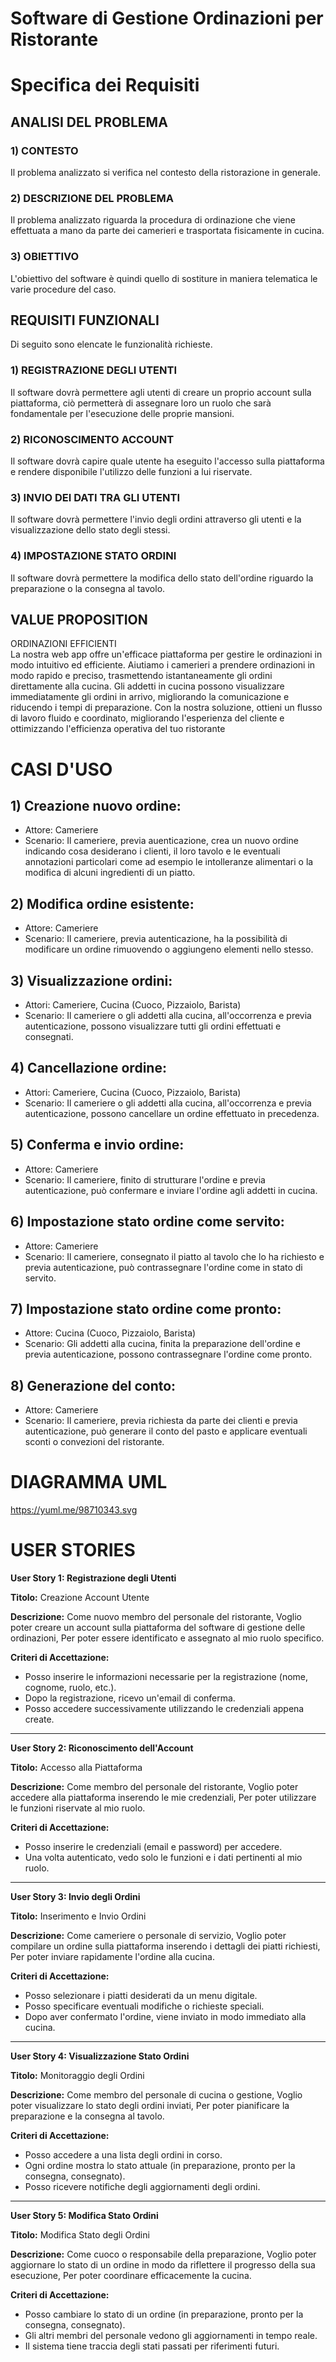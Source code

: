 # Software di Gestione Ordinazioni per Ristorante

# Specifica dei Requisiti
## ANALISI DEL PROBLEMA
### 1) CONTESTO
   Il problema analizzato si verifica nel contesto della ristorazione in generale.
### 2) DESCRIZIONE DEL PROBLEMA
   Il problema analizzato riguarda la procedura di ordinazione che viene effettuata a mano da parte dei camerieri e trasportata fisicamente in cucina.
### 3) OBIETTIVO
   L'obiettivo del software è quindi quello di sostiture in maniera telematica le varie procedure del caso.

## REQUISITI FUNZIONALI

Di seguito sono elencate le funzionalità richieste.
### 1) REGISTRAZIONE DEGLI UTENTI
   Il software dovrà permettere agli utenti di creare un proprio account sulla piattaforma, ciò permetterà di assegnare loro un ruolo che sarà fondamentale per l'esecuzione 
   delle proprie mansioni.
### 2) RICONOSCIMENTO ACCOUNT
   Il software dovrà capire quale utente ha eseguito l'accesso sulla piattaforma e rendere disponibile l'utilizzo delle funzioni a lui riservate.
### 3) INVIO DEI DATI TRA GLI UTENTI
   Il software dovrà permettere l'invio degli ordini attraverso gli utenti e la visualizzazione dello stato degli stessi.
### 4) IMPOSTAZIONE STATO ORDINI
   Il software dovrà permettere la modifica dello stato dell'ordine riguardo la preparazione o la consegna al tavolo.

   ## VALUE PROPOSITION
   ORDINAZIONI EFFICIENTI <br>
   La nostra web app offre un'efficace piattaforma per gestire le ordinazioni in modo intuitivo ed efficiente. Aiutiamo i camerieri a prendere ordinazioni in modo rapido e preciso, trasmettendo istantaneamente gli ordini direttamente alla cucina. Gli addetti in cucina possono visualizzare immediatamente gli ordini in arrivo, migliorando la comunicazione e riducendo i tempi di preparazione. Con la nostra soluzione, ottieni un flusso di lavoro fluido e coordinato, migliorando l'esperienza del cliente e ottimizzando l'efficienza operativa del tuo ristorante

# CASI D'USO

## 1) Creazione nuovo ordine:
* Attore: Cameriere
* Scenario: Il cameriere, previa auenticazione, crea un nuovo ordine indicando cosa desiderano i clienti, il loro tavolo e le eventuali annotazioni particolari come ad esempio le intolleranze alimentari o la modifica di alcuni ingredienti di un piatto.

## 2) Modifica ordine esistente:
* Attore: Cameriere
* Scenario: Il cameriere, previa autenticazione, ha la possibilità di modificare un ordine rimuovendo o aggiungeno elementi nello stesso.

## 3) Visualizzazione ordini:
* Attori: Cameriere, Cucina (Cuoco, Pizzaiolo, Barista)
* Scenario: Il cameriere o gli addetti alla cucina, all'occorrenza e previa autenticazione, possono visualizzare tutti gli ordini effettuati e consegnati.

## 4) Cancellazione ordine:
* Attori: Cameriere, Cucina (Cuoco, Pizzaiolo, Barista)
* Scenario: Il cameriere o gli addetti alla cucina, all'occorrenza e previa autenticazione, possono cancellare un ordine effettuato in precedenza.

## 5) Conferma e invio ordine:
* Attore: Cameriere
* Scenario: Il cameriere, finito di strutturare l'ordine e previa autenticazione, può confermare e inviare l'ordine agli addetti in cucina.

## 6) Impostazione stato ordine come servito:
* Attore: Cameriere
* Scenario: Il cameriere, consegnato il piatto al tavolo che lo ha richiesto e previa autenticazione, può contrassegnare l'ordine come in stato di servito.

## 7) Impostazione stato ordine come pronto:
* Attore: Cucina (Cuoco, Pizzaiolo, Barista)
* Scenario: Gli addetti alla cucina, finita la preparazione dell'ordine e previa autenticazione, possono contrassegnare l'ordine come pronto.

## 8) Generazione del conto:
* Attore: Cameriere
* Scenario: Il cameriere, previa richiesta da parte dei clienti e previa autenticazione, può generare il conto del pasto e applicare eventuali sconti o convezioni del ristorante.

# DIAGRAMMA UML
https://yuml.me/98710343.svg


# USER STORIES

**User Story 1: Registrazione degli Utenti**

**Titolo:** Creazione Account Utente

**Descrizione:**
Come nuovo membro del personale del ristorante,
Voglio poter creare un account sulla piattaforma del software di gestione delle ordinazioni,
Per poter essere identificato e assegnato al mio ruolo specifico.

**Criteri di Accettazione:**
- Posso inserire le informazioni necessarie per la registrazione (nome, cognome, ruolo, etc.).
- Dopo la registrazione, ricevo un'email di conferma.
- Posso accedere successivamente utilizzando le credenziali appena create.

---

**User Story 2: Riconoscimento dell'Account**

**Titolo:** Accesso alla Piattaforma

**Descrizione:**
Come membro del personale del ristorante,
Voglio poter accedere alla piattaforma inserendo le mie credenziali,
Per poter utilizzare le funzioni riservate al mio ruolo.

**Criteri di Accettazione:**
- Posso inserire le credenziali (email e password) per accedere.
- Una volta autenticato, vedo solo le funzioni e i dati pertinenti al mio ruolo.

---

**User Story 3: Invio degli Ordini**

**Titolo:** Inserimento e Invio Ordini

**Descrizione:**
Come cameriere o personale di servizio,
Voglio poter compilare un ordine sulla piattaforma inserendo i dettagli dei piatti richiesti,
Per poter inviare rapidamente l'ordine alla cucina.

**Criteri di Accettazione:**
- Posso selezionare i piatti desiderati da un menu digitale.
- Posso specificare eventuali modifiche o richieste speciali.
- Dopo aver confermato l'ordine, viene inviato in modo immediato alla cucina.

---

**User Story 4: Visualizzazione Stato Ordini**

**Titolo:** Monitoraggio degli Ordini

**Descrizione:**
Come membro del personale di cucina o gestione,
Voglio poter visualizzare lo stato degli ordini inviati,
Per poter pianificare la preparazione e la consegna al tavolo.

**Criteri di Accettazione:**
- Posso accedere a una lista degli ordini in corso.
- Ogni ordine mostra lo stato attuale (in preparazione, pronto per la consegna, consegnato).
- Posso ricevere notifiche degli aggiornamenti degli ordini.

---

**User Story 5: Modifica Stato Ordini**

**Titolo:** Modifica Stato degli Ordini

**Descrizione:**
Come cuoco o responsabile della preparazione,
Voglio poter aggiornare lo stato di un ordine in modo da riflettere il progresso della sua esecuzione,
Per poter coordinare efficacemente la cucina.

**Criteri di Accettazione:**
- Posso cambiare lo stato di un ordine (in preparazione, pronto per la consegna, consegnato).
- Gli altri membri del personale vedono gli aggiornamenti in tempo reale.
- Il sistema tiene traccia degli stati passati per riferimenti futuri.


